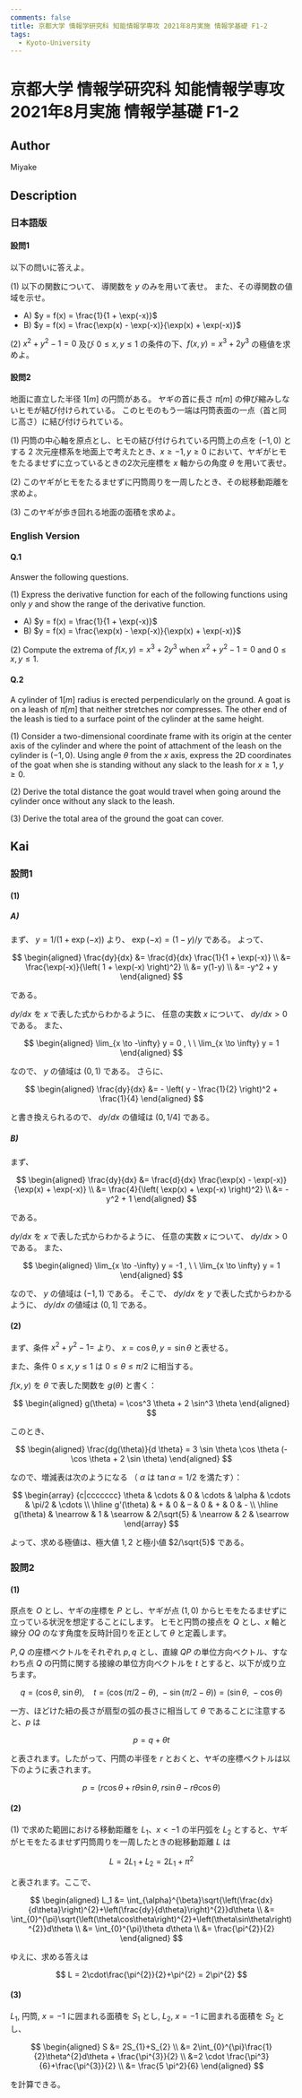 ```yaml
---
comments: false
title: 京都大学 情報学研究科 知能情報学専攻 2021年8月実施 情報学基礎 F1-2
tags:
  - Kyoto-University
---
```

# 京都大学 情報学研究科 知能情報学専攻 2021年8月実施 情報学基礎 F1-2

## **Author**
Miyake

## **Description**
### 日本語版
#### 設問1
以下の問いに答えよ。

(1) 以下の関数について、 導関数を $y$ のみを用いて表せ。 また、その導関数の値域を示せ。

 - A) $y = f(x) = \frac{1}{1 + \exp(-x)}$
 - B) $y = f(x) = \frac{\exp(x) - \exp(-x)}{\exp(x) + \exp(-x)}$

(2) $x^2 + y^2 - 1 = 0$ 及び $0 \le x,y \le 1$ の条件の下、$f(x, y) = x^3 + 2y^3$ の極値を求めよ。

#### 設問2
地面に直立した半径 $1[m]$ の円筒がある。 ヤギの首に長さ $\pi[m]$ の伸び縮みしないヒモが結び付けられている。 このヒモのもう一端は円筒表面の一点（首と同じ高さ）に結び付けられている。

(1) 円筒の中心軸を原点とし、ヒモの結び付けられている円筒上の点を $(-1,0)$ とする $2$ 次元座標系を地面上で考えたとき、$x \ge -1, y \ge 0$ において、ヤギがヒモをたるませずに立っているときの2次元座標を $x$ 軸からの角度 $\theta$ を用いて表せ。

(2) このヤギがヒモをたるませずに円筒周りを一周したとき、その総移動距離を求めよ。

(3) このヤギが歩き回れる地面の面積を求めよ。


### English Version
#### Q.1
Answer the following questions.

(1) Express the derivative function for each of the following functions using only $y$ and show the range of the derivative function.

 - A) $y = f(x) = \frac{1}{1 + \exp(-x)}$
 - B) $y = f(x) = \frac{\exp(x) - \exp(-x)}{\exp(x) + \exp(-x)}$

(2) Compute the extrema of $f(x, y) = x^3 + 2y^3$ when $x^2 + y^2 - 1 = 0$ and $0 \le x,y \le 1$.

#### Q.2
A cylinder of $1[m]$ radius is erected perpendicularly on the ground. A goat is on a leash
of $\pi[m]$ that neither stretches nor compresses. The other end of the leash is tied to a surface
point of the cylinder at the same height.

(1) Consider a two-dimensional coordinate frame with its origin at the center axis of the
cylinder and where the point of attachment of the leash on the cylinder is $(-1, 0)$.
Using angle $\theta$ from the $x$ axis, express the 2D coordinates of the goat when she is standing without any slack to the leash for $x \ge 1,y \ge 0$.

(2) Derive the total distance the goat would travel when going around the cylinder once without
any slack to the leash.

(3) Derive the total area of the ground the goat can cover.

## **Kai**
### 設問1
#### (1)
##### A) 
まず、 $y=1/(1+\exp(-x))$ より、 $\exp(-x) = (1-y)/y$ である。
よって、

$$
\begin{aligned}
\frac{dy}{dx}
&= \frac{d}{dx} \frac{1}{1 + \exp(-x)}
\\
&= \frac{\exp(-x)}{\left( 1 + \exp(-x) \right)^2}
\\
&= y(1-y)
\\
&= -y^2 + y
\end{aligned}
$$

である。

$dy/dx$ を $x$ で表した式からわかるように、
任意の実数 $x$ について、 $dy/dx \gt 0$ である。
また、

$$
\begin{aligned}
\lim_{x \to -\infty} y = 0
, \ \ 
\lim_{x \to \infty} y = 1
\end{aligned}
$$

なので、 $y$ の値域は $(0,1)$ である。
さらに、

$$
\begin{aligned}
\frac{dy}{dx}
&= - \left( y - \frac{1}{2} \right)^2 + \frac{1}{4}
\end{aligned}
$$

と書き換えられるので、 $dy/dx$ の値域は $(0,1/4]$ である。

##### B)
まず、

$$
\begin{aligned}
\frac{dy}{dx}
&= \frac{d}{dx} \frac{\exp(x) - \exp(-x)}{\exp(x) + \exp(-x)}
\\
&= \frac{4}{\left( \exp(x) + \exp(-x) \right)^2}
\\
&= -y^2 + 1
\end{aligned}
$$

である。

$dy/dx$ を $x$ で表した式からわかるように、
任意の実数 $x$ について、 $dy/dx \gt 0$ である。
また、

$$
\begin{aligned}
\lim_{x \to -\infty} y = -1
, \ \ 
\lim_{x \to \infty} y = 1
\end{aligned}
$$

なので、 $y$ の値域は $(-1,1)$ である。
そこで、 $dy/dx$ を $y$ で表した式からわかるように、
$dy/dx$ の値域は $(0,1]$ である。

#### (2)
まず、条件 $x^2+y^2-1=$ より、 $x = \cos \theta, y = \sin \theta$ と表せる。

また、条件 $0 \leq x, y \leq 1$ は $0 \leq \theta \leq \pi/2$ に相当する。

$f(x,y)$ を $\theta$ で表した関数を $g(\theta)$ と書く：

$$
\begin{aligned}
g(\theta) = \cos^3 \theta + 2 \sin^3 \theta
\end{aligned}
$$

このとき、

$$
\begin{aligned}
\frac{dg(\theta)}{d \theta} = 3 \sin \theta \cos \theta (- \cos \theta + 2 \sin \theta)
\end{aligned}
$$

なので、増減表は次のようになる
（ $\alpha$ は $\tan \alpha = 1/2$ を満たす）：

$$
\begin{array}
{c|ccccccc}
\theta     & \cdots & 0 & \cdots & \alpha & \cdots & \pi/2 & \cdots \\ \hline
g'(\theta) & + & 0 & – & 0 & + & 0 & - \\ \hline
g(\theta)  & \nearrow & 1 & \searrow & 2/\sqrt{5} & \nearrow & 2 & \searrow
\end{array}
$$

よって、求める極値は、極大値 $1,2$ と極小値 $2/\sqrt{5}$ である。

### 設問2
#### (1)
原点を $O$ とし、ヤギの座標を $P$ とし、ヤギが点 $(1,0)$ からヒモをたるませずに立っている状況を想定することにします。
ヒモと円筒の接点を $Q$ とし、$x$ 軸と線分 $OQ$ のなす角度を反時計回りを正として $\theta$ と定義します。

$P, Q$ の座標ベクトルをそれぞれ $p, q$ とし、直線 $QP$ の単位方向ベクトル、すなわち点 $Q$ の円筒に関する接線の単位方向ベクトルを $t$ とすると、以下が成り立ちます。

$$
q = (\cos\theta,~\sin\theta),\quad t = (\cos(\pi/2-\theta),~-\sin(\pi/2-\theta))=(\sin\theta,~-\cos\theta)
$$

一方、ほどけた紐の長さが扇型の弧の長さに相当して $\theta$ であることに注意すると、$p$ は

$$
p = q + \theta t
$$

と表されます。したがって、円筒の半径を $r$ とおくと、ヤギの座標ベクトルは以下のように表されます。

$$
p = (r\cos\theta+r\theta\sin\theta,~r\sin\theta-r\theta\cos\theta)
$$

#### (2)
(1) で求めた範囲における移動距離を $L_1$、$x < -1$ の半円弧を $L_2$ とすると、ヤギがヒモをたるませず円筒周りを一周したときの総移動距離 $L$ は

$$
L = 2L_{1}+L_{2} = 2L_{1}+\pi^{2}
$$

と表されます。ここで、

$$
\begin{aligned}
L_1 &= \int_{\alpha}^{\beta}\sqrt{\left(\frac{dx}{d\theta}\right)^{2}+\left(\frac{dy}{d\theta}\right)^{2}}d\theta \\
&= \int_{0}^{\pi}\sqrt{\left(\theta\cos\theta\right)^{2}+\left(\theta\sin\theta\right)^{2}}d\theta \\
&= \int_{0}^{\pi}\theta d\theta \\
&= \frac{\pi^{2}}{2}
\end{aligned}
$$

ゆえに、求める答えは

$$
L = 2\cdot\frac{\pi^{2}}{2}+\pi^{2} = 2\pi^{2}
$$

#### (3)
$L_1$, 円筒, $x = -1$ に囲まれる面積を $S_1$ とし, $L_2$, $x = -1$ に囲まれる面積を $S_2$ とし、

$$
\begin{aligned}
S &= 2S_{1}+S_{2} \\
&= 2\int_{0}^{\pi}\frac{1}{2}\theta^{2}d\theta + \frac{\pi^{3}}{2} \\
&=2 \cdot \frac{\pi^3}{6}+\frac{\pi^{3}}{2} \\
&= \frac{5 \pi^2}{6}
\end{aligned}
$$

を計算できる。